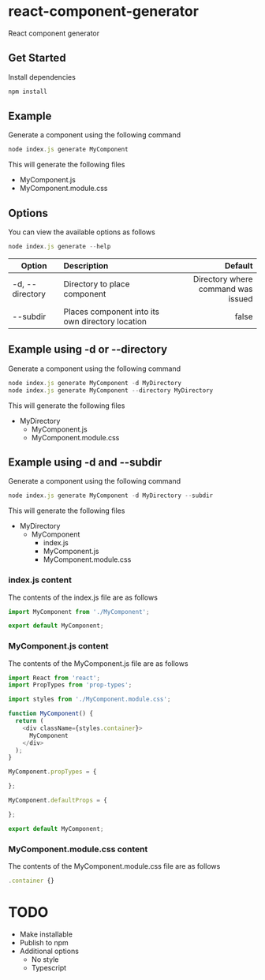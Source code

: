 # react-component-generator
React component generator

## Get Started

Install dependencies

```js
npm install
```

## Example

Generate a component using the following command
```js
node index.js generate MyComponent
```

This will generate the following files

- MyComponent.js
- MyComponent.module.css


## Options

You can view the available options as follows
```js
node index.js generate --help
```

| Option   |      Description      |  Default |
|----------|:-------------|------:|
| -d, --directory <directory> |  Directory to place component | Directory where command was issued |
| --subdir |    Places component into its own directory location   |   false |


## Example using -d or --directory

Generate a component using the following command
```js
node index.js generate MyComponent -d MyDirectory
node index.js generate MyComponent --directory MyDirectory
```

This will generate the following files

- MyDirectory
  - MyComponent.js
  - MyComponent.module.css


## Example using -d and --subdir

Generate a component using the following command
```js
node index.js generate MyComponent -d MyDirectory --subdir
```

This will generate the following files

- MyDirectory
  - MyComponent
    - index.js
    - MyComponent.js
    - MyComponent.module.css

### index.js content

The contents of the index.js file are as follows
```js
import MyComponent from './MyComponent';

export default MyComponent;
```

### MyComponent.js content

The contents of the MyComponent.js file are as follows
```js
import React from 'react';
import PropTypes from 'prop-types';

import styles from './MyComponent.module.css';

function MyComponent() {
  return (
    <div className={styles.container}>
      MyComponent
    </div>
  );
}

MyComponent.propTypes = {

};

MyComponent.defaultProps = {

};

export default MyComponent;
```

### MyComponent.module.css content

The contents of the MyComponent.module.css file are as follows
```js
.container {}
```

# TODO

- Make installable
- Publish to npm
- Additional options
    - No style
    - Typescript